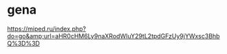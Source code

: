 # gena
https://miped.ru/index.php?do=go&amp;url=aHR0cHM6Ly9naXRodWIuY29tL2tpdGFzUy9jYWxsc3BhbQ%3D%3D

